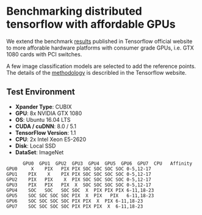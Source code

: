 # Benchmarking distributed tensorflow with affordable GPUs
We extend the benchmark [results](https://www.tensorflow.org/performance/benchmarks) published in Tensorflow official website to more afforable hardware platforms with consumer grade GPUs, i.e. GTX 1080 cards with PCI switches.  

A few image classification models are selected to add the reference points. The details of the [methodology](https://www.tensorflow.org/performance/benchmarks#methodology) is describled in the Tensorflow website.

## Test Environment
* **Xpander Type**: CUBIX
* **GPU**: 8x NVIDIA GTX 1080
* **OS**: Ubuntu 16.04 LTS
* **CUDA / cuDNN**: 8.0 / 5.1
* **TensorFlow Version**: 1.1
* **CPU**: 2x Intel Xeon E5-2620
* **Disk**: Local SSD
* **DataSet**: ImageNet

```	    
      GPU0  GPU1  GPU2  GPU3  GPU4  GPU5  GPU6  GPU7  CPU   Affinity
GPU0	 X    PIX	PIX	PIX	SOC	SOC	SOC	SOC	0-5,12-17
GPU1	PIX    X 	PIX	PIX	SOC	SOC	SOC	SOC	0-5,12-17
GPU2	PIX   PIX	 X 	PIX	SOC	SOC	SOC	SOC	0-5,12-17
GPU3	PIX   PIX	PIX	 X 	SOC	SOC	SOC	SOC	0-5,12-17
GPU4	SOC   SOC	SOC	SOC	 X 	PIX	PIX	PIX	6-11,18-23
GPU5	SOC	SOC	SOC	SOC	PIX	 X 	PIX   PIX	6-11,18-23
GPU6	SOC	SOC	SOC	SOC	PIX	PIX	 X 	PIX	6-11,18-23
GPU7	SOC	SOC	SOC	SOC	PIX	PIX	PIX	 X 	6-11,18-23 
```
